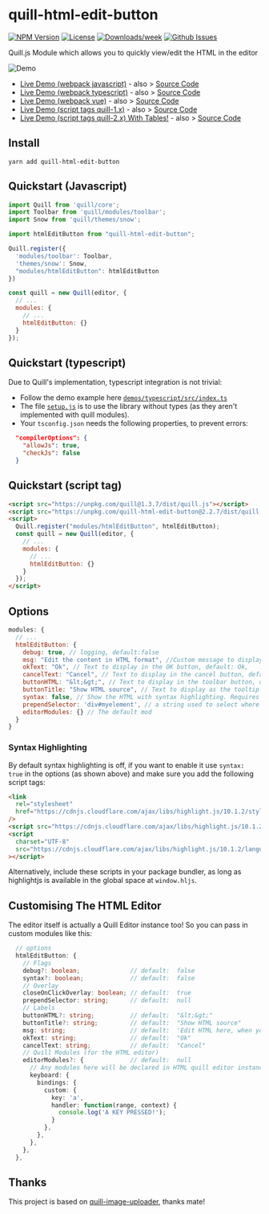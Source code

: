 # quill-html-edit-button

<!-- [START badges] -->

[![NPM Version](https://img.shields.io/npm/v/quill-html-edit-button.svg)](https://www.npmjs.com/package/quill-html-edit-button)
[![License](https://img.shields.io/npm/l/quill-html-edit-button.svg)](https://github.com/benwinding/quill-html-edit-button/blob/master/LICENSE)
[![Downloads/week](https://img.shields.io/npm/dm/quill-html-edit-button.svg)](https://www.npmjs.com/package/quill-html-edit-button)
[![Github Issues](https://img.shields.io/github/issues/benwinding/quill-html-edit-button.svg)](https://github.com/benwinding/quill-html-edit-button)

<!-- [END badges] -->

Quill.js Module which allows you to quickly view/edit the HTML in the editor

![Demo](https://user-images.githubusercontent.com/664714/93285035-f7f44e80-f7a1-11ea-83c7-59e151c53c06.gif)

- [Live Demo (webpack javascript)](https://benwinding.github.io/quill-html-edit-button/javascript/) - also > [Source Code](https://github.com/benwinding/quill-html-edit-button/tree/master/demos/javascript)
- [Live Demo (webpack typescript)](https://benwinding.github.io/quill-html-edit-button/typescript/) - also > [Source Code](https://github.com/benwinding/quill-html-edit-button/tree/master/demos/typescript)
- [Live Demo (webpack vue)](https://benwinding.github.io/quill-html-edit-button/vue/) - also > [Source Code](https://github.com/benwinding/quill-html-edit-button/tree/master/demos/vue)
- [Live Demo (script tags quill-1.x)](https://benwinding.github.io/quill-html-edit-button/script-tags/demo-quill-1.x.html) - also > [Source Code](https://github.com/benwinding/quill-html-edit-button/tree/master/demos/script-tags/demo-quill-1.x.html)
- [Live Demo (script tags quill-2.x) With Tables!](https://benwinding.github.io/quill-html-edit-button/script-tags/demo-quill-2.x.html) - also > [Source Code](https://github.com/benwinding/quill-html-edit-button/tree/master/demos/script-tags/demo-quill-2.x.html)

## Install

`yarn add quill-html-edit-button`

## Quickstart (Javascript)

``` js
import Quill from 'quill/core';
import Toolbar from 'quill/modules/toolbar';
import Snow from 'quill/themes/snow';

import htmlEditButton from "quill-html-edit-button";

Quill.register({
  'modules/toolbar': Toolbar,
  'themes/snow': Snow,
  "modules/htmlEditButton": htmlEditButton
})

const quill = new Quill(editor, {
  // ...
  modules: {
    // ...
    htmlEditButton: {}
  }
});
```

## Quickstart (typescript)

Due to Quill's implementation, typescript integration is not trivial:

- Follow the demo example here [`demos/typescript/src/index.ts`](https://github.com/benwinding/quill-html-edit-button/blob/master/demos/typescript/src/index.ts)
- The file [`setup.js`](https://github.com/benwinding/quill-html-edit-button/blob/master/demos/typescript/src/setup.js`) is to use the library without types (as they aren't implemented with quill modules).
- Your `tsconfig.json` needs the following properties, to prevent errors:
``` json
  "compilerOptions": {
    "allowJs": true,
    "checkJs": false
  }
```


## Quickstart (script tag)

``` html
<script src="https://unpkg.com/quill@1.3.7/dist/quill.js"></script>
<script src="https://unpkg.com/quill-html-edit-button@2.2.7/dist/quill.htmlEditButton.min.js"></script>
<script>
  Quill.register("modules/htmlEditButton", htmlEditButton);
  const quill = new Quill(editor, {
    // ...
    modules: {
      // ...
      htmlEditButton: {}
    }
  });
</script>
```

## Options

``` js
modules: {
  // ...
  htmlEditButton: {
    debug: true, // logging, default:false
    msg: "Edit the content in HTML format", //Custom message to display in the editor, default: Edit HTML here, when you click "OK" the quill editor's contents will be replaced
    okText: "Ok", // Text to display in the OK button, default: Ok,
    cancelText: "Cancel", // Text to display in the cancel button, default: Cancel
    buttonHTML: "&lt;&gt;", // Text to display in the toolbar button, default: <>
    buttonTitle: "Show HTML source", // Text to display as the tooltip for the toolbar button, default: Show HTML source
    syntax: false, // Show the HTML with syntax highlighting. Requires highlightjs on window.hljs (similar to Quill itself), default: false
    prependSelector: 'div#myelement', // a string used to select where you want to insert the overlayContainer, default: null (appends to body),
    editorModules: {} // The default mod
  }
}
```

### Syntax Highlighting

By default syntax highlighting is off, if you want to enable it use `syntax: true` in the options (as shown above) and make sure you add the following script tags:

``` html
<link
  rel="stylesheet"
  href="https://cdnjs.cloudflare.com/ajax/libs/highlight.js/10.1.2/styles/github.min.css"
/>
<script src="https://cdnjs.cloudflare.com/ajax/libs/highlight.js/10.1.2/highlight.min.js"></script>
<script
  charset="UTF-8"
  src="https://cdnjs.cloudflare.com/ajax/libs/highlight.js/10.1.2/languages/xml.min.js"
></script>
```

Alternatively, include these scripts in your package bundler, as long as highlightjs is available in the global space at `window.hljs`.

## Customising The HTML Editor
The editor itself is actually a Quill Editor instance too! So you can pass in custom modules like this:

``` ts
  // options
  htmlEditButton: {
    // Flags
    debug?: boolean;              // default:  false 
    syntax?: boolean;             // default:  false  
    // Overlay
    closeOnClickOverlay: boolean; // default:  true                       
    prependSelector: string;      // default:  null                       
    // Labels
    buttonHTML?: string;          // default:  "&lt;&gt;"
    buttonTitle?: string;         // default:  "Show HTML source"
    msg: string;                  // default:  'Edit HTML here, when you click "OK" the quill editor\'s contents will be replaced'     
    okText: string;               // default:  "Ok"
    cancelText: string;           // default:  "Cancel"            
    // Quill Modules (for the HTML editor)
    editorModules?: {             // default:  null
      // Any modules here will be declared in HTML quill editor instance
      keyboard: {
        bindings: {
          custom: {
            key: 'a',
            handler: function(range, context) {
              console.log('A KEY PRESSED!');
            }
          },
        },
      },
    },
  },
```

## Thanks

This project is based on [quill-image-uploader](https://github.com/NoelOConnell/quill-image-uploader), thanks mate!
